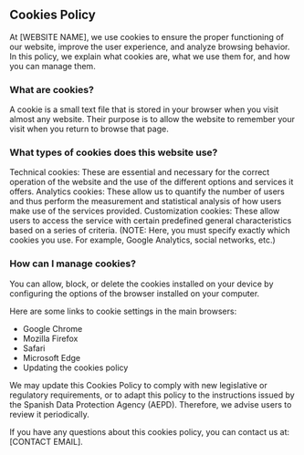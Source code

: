 ## Cookies Policy

At [WEBSITE NAME], we use cookies to ensure the proper functioning of our website, improve the user experience, and analyze browsing behavior. In this policy, we explain what cookies are, what we use them for, and how you can manage them.

### What are cookies?

A cookie is a small text file that is stored in your browser when you visit almost any website. Their purpose is to allow the website to remember your visit when you return to browse that page.

### What types of cookies does this website use?

Technical cookies: These are essential and necessary for the correct operation of the website and the use of the different options and services it offers.
Analytics cookies: These allow us to quantify the number of users and thus perform the measurement and statistical analysis of how users make use of the services provided.
Customization cookies: These allow users to access the service with certain predefined general characteristics based on a series of criteria.
(NOTE: Here, you must specify exactly which cookies you use. For example, Google Analytics, social networks, etc.)

### How can I manage cookies?

You can allow, block, or delete the cookies installed on your device by configuring the options of the browser installed on your computer.

Here are some links to cookie settings in the main browsers:

- Google Chrome
- Mozilla Firefox
- Safari
- Microsoft Edge
- Updating the cookies policy

We may update this Cookies Policy to comply with new legislative or regulatory requirements, or to adapt this policy to the instructions issued by the Spanish Data Protection Agency (AEPD). Therefore, we advise users to review it periodically.

If you have any questions about this cookies policy, you can contact us at: [CONTACT EMAIL].